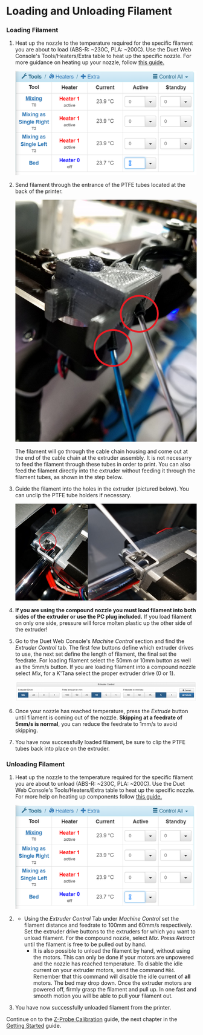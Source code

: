 # Loading and Unloading Filament

### Loading Filament

1. Heat up the nozzle to the temperature required for the specific filament you are about to load \(ABS-R: ~230C, PLA: ~200C\). Use the Duet Web Console's Tools/Heaters/Extra table to heat up the specific nozzle. For more guidance on heating up your nozzle, follow [this guide.](http://promega.printm3d.com/books/user-manual/page/heating-the-bed-and-nozzles)

    ![ZzzciCea9XJ9Ev9A-heatingbed.PNG](../.gitbook/assets/gallery/2018-06-Jun/scaled-840-0/ZzzciCea9XJ9Ev9A-heatingbed.PNG)

2. Send filament through the entrance of the PTFE tubes located at the back of the printer. 

    ![mPkv4PqN42WrQYYk-PTFEEntrance.jpg](../.gitbook/assets/gallery/2018-06-Jun/scaled-840-0/mPkv4PqN42WrQYYk-PTFEEntrance.jpg)

    The filament will go through the cable chain housing and come out at the end of the cable chain at the extruder assembly. It is not necesarry to feed the filament through these tubes in order to print. You can also feed the filament directly into the extruder without feeding it through the filament tubes, as shown in the step below.

3. Guide the filament into the holes in the extruder \(pictured below\). You can unclip the PTFE tube holders if necessary.

    ![vVXaGHDXJdPGevZE-wheretoloadfilament.jpg](../.gitbook/assets/gallery/2018-06-Jun/scaled-840-0/vVXaGHDXJdPGevZE-wheretoloadfilament.jpg)

4. **If you are using the compound nozzle you must load filament into both sides of the extruder or use the PC plug included.** If you load filament on only one side, pressure will force molten plastic up the other side of the extruder!
5. Go to the Duet Web Console's _Machine Control_ section and find the _Extruder Control_ tab. The first few buttons define which extruder drives to use, the next set define the length of filament, the final set the feedrate. For loading filament select the 50mm or 10mm button as well as the 5mm/s button. If you are loading filament into a compound nozzle select _Mix_, for a K'Tana select the proper extruder drive \(0 or 1\).

    ![yiXjG17aUTppk3jq-extrudercontrol.PNG](../.gitbook/assets/gallery/2018-06-Jun/scaled-840-0/yiXjG17aUTppk3jq-extrudercontrol.PNG)

6. Once your nozzle has reached temperature, press the _Extrude_ button until filament is coming out of the nozzle. **Skipping at a feedrate of 5mm/s is normal**, you can reduce the feedrate to 1mm/s to avoid skipping.
7. You have now successfully loaded filament, be sure to clip the PTFE tubes back into place on the extruder.

### Unloading Filament

1. Heat up the nozzle to the temperature required for the specific filament you are about to unload \(ABS-R: ~230C, PLA: ~200C\). Use the Duet Web Console's Tools/Heaters/Extra table to heat up the specific nozzle. For more help on heating up components follow [this guide.](http://promega.printm3d.com/books/user-manual/page/heating-the-bed-and-nozzles)

   ![ZzzciCea9XJ9Ev9A-heatingbed.PNG](../.gitbook/assets/gallery/2018-06-Jun/scaled-840-0/ZzzciCea9XJ9Ev9A-heatingbed.PNG)

2. * Using the _Extruder Control_ Tab under _Machine Control_ set the filament distance and feedrate to 100mm and 60mm/s respectively. Set the extruder drive buttons to the extruders for which you want to unload filament. For the compound nozzle, select _Mix_. Press _Retract_ until the filament is free to be pulled out by hand.
     * It is also possible to unload the filament by hand, without using the motors. This can only be done if your motors are unpowered and the nozzle has reached temperature. To disable the idle current on your extruder motors, send the command `M84`. Remember that this command will disable the idle current of **all** motors. The bed may drop down. Once the extruder motors are powered off, firmly grasp the filament and pull up. In one fast and smooth motion you will be able to pull your filament out.    
3. You have now successfully unloaded filament from the printer.

Continue on to the [Z-Probe Calibration](http://promega.printm3d.com/books/user-manual/page/z-probe-calibration) guide, the next chapter in the [Getting Started](http://promega.printm3d.com/books/user-manual/chapter/getting-started) guide.


